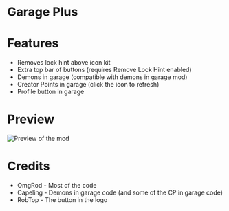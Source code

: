# Garage Plus

# Features

- <cy>Removes lock hint</c> above icon kit
- <cg>Extra top bar</c> of buttons (requires Remove Lock Hint enabled)
- <cr>Demons</c> in garage (compatible with demons in garage mod)
- <cp>Creator Points</c> in garage (click the icon to refresh)
- <cj>Profile button</c> in garage

# Preview

![Preview of the mod](omgrod.garage_plus/modprev.png)

# Credits

- OmgRod - Most of the code
- Capeling - Demons in garage code (and some of the CP in garage code)
- RobTop - The button in the logo